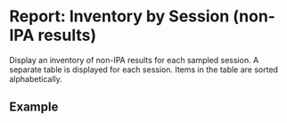# Report: Inventory by Session (non-IPA results)

Display an inventory of non-IPA results for each sampled session. A separate table is displayed for each session. Items in the table are sorted alphabetically.

## Example


